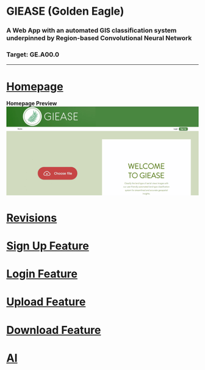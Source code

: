 # GIEASE (Golden Eagle)
### A Web App with an automated GIS classification system underpinned by Region-based Convolutional Neural Network
### Target:  GE.A00.0
_______________________________________
# [Homepage](https://github.com/rendznicoy/golden-eagle/blob/main/Details/HOMEPAGE.md)
**Homepage Preview**
![Homepage Preview](https://github.com/rendznicoy/golden-eagle/blob/main/Mockups/Mockup.png)

# [Revisions](https://github.com/rendznicoy/golden-eagle/blob//main/Details/REVISIONS.md)

# [Sign Up Feature](https://github.com/rendznicoy/golden-eagle/blob//main/Details/SIGNUP.md)

# [Login Feature](https://github.com/rendznicoy/golden-eagle/blob//main/Details/LOGIN.md)

# [Upload Feature](https://github.com/rendznicoy/golden-eagle/blob//main/Details/UPLOAD.md)

# [Download Feature](https://github.com/rendznicoy/golden-eagle/blob//main/Details/DOWNLOAD.md)

# [AI](https://github.com/rendznicoy/golden-eagle/blob/main/Details/AI.md)
